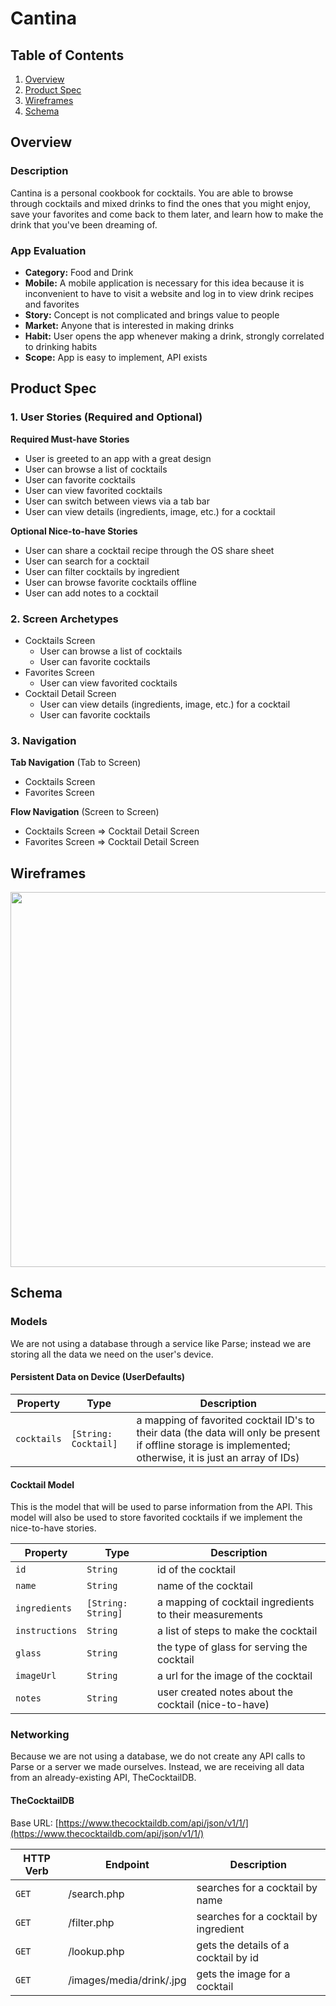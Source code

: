 # Cantina

## Table of Contents
1. [Overview](#Overview)
1. [Product Spec](#Product-Spec)
1. [Wireframes](#Wireframes)
2. [Schema](#Schema)

## Overview
### Description
Cantina is a personal cookbook for cocktails. You are able to browse through cocktails and mixed drinks to find the ones that you might enjoy, save your favorites and come back to them later, and learn how to make the drink that you've been dreaming of.

### App Evaluation
- **Category:** Food and Drink
- **Mobile:** A mobile application is necessary for this idea because it is inconvenient to have to visit a website and log in to view drink recipes and favorites
- **Story:** Concept is not complicated and brings value to people
- **Market:** Anyone that is interested in making drinks
- **Habit:** User opens the app whenever making a drink, strongly correlated to drinking habits
- **Scope:** App is easy to implement, API exists

## Product Spec

### 1. User Stories (Required and Optional)

**Required Must-have Stories**

* User is greeted to an app with a great design
* User can browse a list of cocktails
* User can favorite cocktails
* User can view favorited cocktails
* User can switch between views via a tab bar
* User can view details (ingredients, image, etc.) for a cocktail

**Optional Nice-to-have Stories**

* User can share a cocktail recipe through the OS share sheet
* User can search for a cocktail
* User can filter cocktails by ingredient
* User can browse favorite cocktails offline
* User can add notes to a cocktail

### 2. Screen Archetypes

* Cocktails Screen
   * User can browse a list of cocktails
   * User can favorite cocktails
* Favorites Screen
   * User can view favorited cocktails
* Cocktail Detail Screen
    * User can view details (ingredients, image, etc.) for a cocktail
    * User can favorite cocktails

### 3. Navigation

**Tab Navigation** (Tab to Screen)

* Cocktails Screen
* Favorites Screen

**Flow Navigation** (Screen to Screen)

* Cocktails Screen
=> Cocktail Detail Screen
* Favorites Screen
=> Cocktail Detail Screen

## Wireframes
<img src="https://i.imgur.com/jsyIYLE.png" width=600>

## Schema

### Models
We are not using a database through a service like Parse; instead we are storing all the data we need on the user's device.

#### Persistent Data on Device (UserDefaults)
Property | Type | Description 
---------|------|------------
`cocktails` | `[String: Cocktail]` | a mapping of favorited cocktail ID's to their data (the data will only be present if offline storage is implemented; otherwise, it is just an array of IDs)
  
#### Cocktail Model
This is the model that will be used to parse information from the API. This model will also be used to store favorited cocktails if we implement the nice-to-have stories.

Property | Type | Description
---------|------|------------
`id` | `String` | id of the cocktail
`name` | `String` | name of the cocktail
`ingredients` | `[String: String]` | a mapping of cocktail ingredients to their measurements
`instructions` | `String` | a list of steps to make the cocktail
`glass` | `String` | the type of glass for serving the cocktail
`imageUrl` | `String` | a url for the image of the cocktail
`notes` | `String` | user created notes about the cocktail (nice-to-have)

### Networking
Because we are not using a database, we do not create any API calls to Parse or a server we made ourselves. Instead, we are receiving all data from an already-existing API, TheCocktailDB.

#### TheCocktailDB
Base URL: [https://www.thecocktaildb.com/api/json/v1/1/](https://www.thecocktaildb.com/api/json/v1/1/)

  HTTP Verb | Endpoint | Description
  ----------|----------|------------
  `GET`     | /search.php | searches for a cocktail by name
  `GET`     | /filter.php | searches for a cocktail by ingredient
  `GET`     | /lookup.php | gets the details of a cocktail by id
  `GET`     | /images/media/drink/<id>.jpg | gets the image for a cocktail

